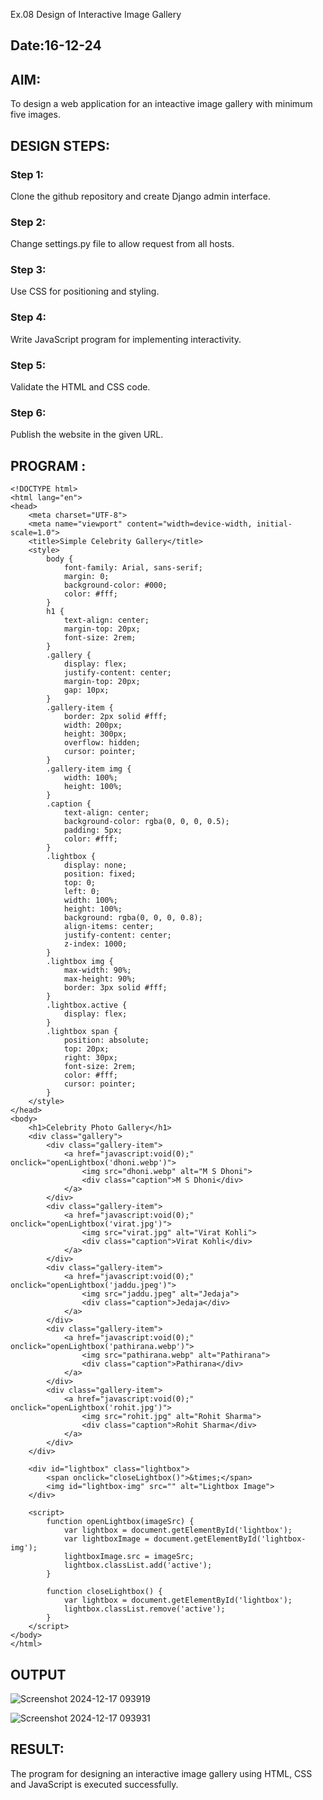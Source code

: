  Ex.08 Design of Interactive Image Gallery
## Date:16-12-24

## AIM:
To design a web application for an inteactive image gallery with minimum five images.

## DESIGN STEPS:

### Step 1:
Clone the github repository and create Django admin interface.

### Step 2:
Change settings.py file to allow request from all hosts.

### Step 3:
Use CSS for positioning and styling.

### Step 4:
Write JavaScript program for implementing interactivity.

### Step 5:
Validate the HTML and CSS code.

### Step 6:
Publish the website in the given URL.

## PROGRAM :
```
<!DOCTYPE html>
<html lang="en">
<head>
    <meta charset="UTF-8">
    <meta name="viewport" content="width=device-width, initial-scale=1.0">
    <title>Simple Celebrity Gallery</title>
    <style>
        body {
            font-family: Arial, sans-serif;
            margin: 0;
            background-color: #000;
            color: #fff;
        }
        h1 {
            text-align: center;
            margin-top: 20px;
            font-size: 2rem;
        }
        .gallery {
            display: flex;
            justify-content: center;
            margin-top: 20px;
            gap: 10px;
        }
        .gallery-item {
            border: 2px solid #fff;
            width: 200px;
            height: 300px;
            overflow: hidden;
            cursor: pointer;
        }
        .gallery-item img {
            width: 100%;
            height: 100%;
        }
        .caption {
            text-align: center;
            background-color: rgba(0, 0, 0, 0.5);
            padding: 5px;
            color: #fff;
        }
        .lightbox {
            display: none;
            position: fixed;
            top: 0;
            left: 0;
            width: 100%;
            height: 100%;
            background: rgba(0, 0, 0, 0.8);
            align-items: center;
            justify-content: center;
            z-index: 1000;
        }
        .lightbox img {
            max-width: 90%;
            max-height: 90%;
            border: 3px solid #fff;
        }
        .lightbox.active {
            display: flex;
        }
        .lightbox span {
            position: absolute;
            top: 20px;
            right: 30px;
            font-size: 2rem;
            color: #fff;
            cursor: pointer;
        }
    </style>
</head>
<body>
    <h1>Celebrity Photo Gallery</h1>
    <div class="gallery">
        <div class="gallery-item">
            <a href="javascript:void(0);" onclick="openLightbox('dhoni.webp')">
                <img src="dhoni.webp" alt="M S Dhoni">
                <div class="caption">M S Dhoni</div>
            </a>
        </div>
        <div class="gallery-item">
            <a href="javascript:void(0);" onclick="openLightbox('virat.jpg')">
                <img src="virat.jpg" alt="Virat Kohli">
                <div class="caption">Virat Kohli</div>
            </a>
        </div>
        <div class="gallery-item">
            <a href="javascript:void(0);" onclick="openLightbox('jaddu.jpeg')">
                <img src="jaddu.jpeg" alt="Jedaja">
                <div class="caption">Jedaja</div>
            </a>
        </div>
        <div class="gallery-item">
            <a href="javascript:void(0);" onclick="openLightbox('pathirana.webp')">
                <img src="pathirana.webp" alt="Pathirana">
                <div class="caption">Pathirana</div>
            </a>
        </div>
        <div class="gallery-item">
            <a href="javascript:void(0);" onclick="openLightbox('rohit.jpg')">
                <img src="rohit.jpg" alt="Rohit Sharma">
                <div class="caption">Rohit Sharma</div>
            </a>
        </div>
    </div>

    <div id="lightbox" class="lightbox">
        <span onclick="closeLightbox()">&times;</span>
        <img id="lightbox-img" src="" alt="Lightbox Image">
    </div>

    <script>
        function openLightbox(imageSrc) {
            var lightbox = document.getElementById('lightbox');
            var lightboxImage = document.getElementById('lightbox-img');
            lightboxImage.src = imageSrc;
            lightbox.classList.add('active');
        }

        function closeLightbox() {
            var lightbox = document.getElementById('lightbox');
            lightbox.classList.remove('active');
        }
    </script>
</body>
</html>
```

## OUTPUT
![Screenshot 2024-12-17 093919](https://github.com/user-attachments/assets/654caf48-fd16-4f83-94b5-8bd2b4f7e089)

![Screenshot 2024-12-17 093931](https://github.com/user-attachments/assets/373eee85-83a8-4804-bdff-4fdc19f43e0a)

## RESULT:
The program for designing an interactive image gallery using HTML, CSS and JavaScript is executed successfully.
